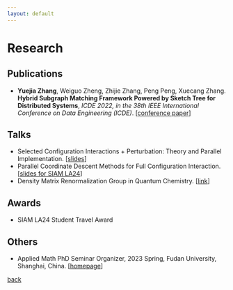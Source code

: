 ```yaml
---
layout: default
---
```


# Research

## Publications

*   **Yuejia Zhang**, Weiguo Zheng, Zhijie Zhang, Peng Peng, Xuecang Zhang. **Hybrid Subgraph Matching Framework Powered by Sketch Tree for Distributed Systems**, _ICDE 2022, in the 38th IEEE International Conference on Data Engineering (ICDE)_. [[conference paper](https://ieeexplore.ieee.org/document/9835279)]

## Talks

*   Selected Configuration Interactions + Perturbation: Theory and Parallel Implementation. [[slides](slides/fudan2023.pdf)]
*   Parallel Coordinate Descent Methods for Full Configuration Interaction. [[slides for SIAM LA24](slides/siamla24.pdf)]
*   Density Matrix Renormalization Group in Quantum Chemistry. [[link](https://memento.epfl.ch/event/electronic-structure-reading-group-the-density-m-2/)]

## Awards

- SIAM LA24 Student Travel Award

## Others

*   Applied Math PhD Seminar Organizer, 2023 Spring, Fudan University, Shanghai, China. [[homepage](https://amphds.yingzhouli.com/2023Spring.html)]

[back](./)
